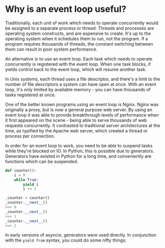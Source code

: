 # Why is an event loop useful?

Traditionally, each unit of work which needs to operate concurrently would be assigned to a separate process or thread. Threads and processes are operating system constructs, and are expensive to create. It's up to the operating system when it schedules them to run, not the program. If a program requires thousands of threads, the constant switching between them can result in poor system performance.

An alternative is to use an event loop. Each task which needs to operate concurrently is registered with the event loop. When one task blocks, if yields control back to the event loop, which will resume another task.

In Unix systems, each thread uses a file descriptor, and there's a limit to the number of file descriptors a system can have open at once. With an event loop, it's only limited by available memory - you can have thousands of tasks registered at once.

One of the better known programs using an event loop is Nginx. Nginx was originally a proxy, but is now a general purpose web server. By using an event loop it was able to provide breakthrough levels of performance when it first appeared on the scene - being able to serve thousands of web requests concurrently. It contrasted to traditional server architectures at the time, as typified by the Apache web server, which created a thread or process per connection.

In order for an event loop to work, you need to be able to suspend tasks while they're blocked on IO. In Python, this is possible due to generators. Generators have existed in Python for a long time, and conveniently are functions which can be suspended.

```python
def counter():
    i = 0
    while True:
        yield i
        i += 1

_counter = counter()
_counter.__next__()
>>> 0
_counter.__next__()
>>> 1
_counter.__next__()
>>> 2
```

In early versions of asyncio, generators were used directly. In conjunction with the `yield from` syntax, you could do some nifty things:
